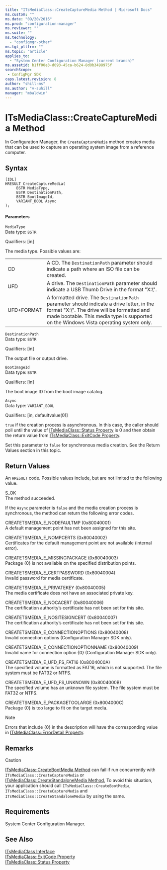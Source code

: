 ```yaml
---
title: "ITsMediaClass::CreateCaptureMedia Method | Microsoft Docs"
ms.custom: ""
ms.date: "09/20/2016"
ms.prod: "configuration-manager"
ms.reviewer: ""
ms.suite: ""
ms.technology:
  - "configmgr-other"
ms.tgt_pltfrm: ""
ms.topic: "article"
applies_to:
  - "System Center Configuration Manager (current branch)"
ms.assetid: b1ff00e3-d093-45ca-b624-8d0b3498975fsearchScope: - ConfigMgr SDK
caps.latest.revision: 8
author: "shill-ms"
ms.author: "v-suhill"
manager: "mbaldwin"
---
```

# ITsMediaClass::CreateCaptureMedia Method
In Configuration Manager, the `CreateCaptureMedia` method creates media that can be used to capture an operating system image from a reference computer.  

## Syntax  

```  
[IDL]  
HRESULT CreateCaptureMedia(  
     BSTR MediaType,  
     BSTR DestinationPath,  
     BSTR BootImageId,  
     VARIANT_BOOL Async  
);  
```  

#### Parameters  
 `MediaType`  
 Data type: `BSTR`  

 Qualifiers: [in]  

 The media type. Possible values are:  

|||  
|-|-|  
|CD|A CD. The `DestinationPath` parameter should indicate a path where an ISO file can be created.|  
|UFD|A drive. The `DestinationPath` parameter should indicate a USB Thumb Drive in the format "X:\\".|  
|UFD+FORMAT|A formatted drive. The `DestinationPath` parameter should indicate a drive letter, in the format "X:\\". The drive will be formatted and made bootable. This media type is supported on the Windows Vista operating system only.|  

 `DestinationPath`  
 Data type: `BSTR`  

 Qualifiers: [in]  

 The output file or output drive.  

 `BootImageId`  
 Data type: `BSTR`  

 Qualifiers: [in]  

 The boot image ID from the boot image catalog.  

 `Async`  
 Data type: `VARIANT_BOOL`  

 Qualifiers: [in, defaultvalue(0)]  

 `true` if the creation process is asynchronous. In this case, the caller should poll until the value of [ITsMediaClass::Status Property](../../../develop/reference/misc/itsmediaclass--status-property.md) is 0 and then obtain the return value from [ITsMediaClass::ExitCode Property](../../../develop/reference/misc/itsmediaclass--exitcode-property.md).  

 Set this parameter to `false` for synchronous media creation. See the Return Values section in this topic.  

## Return Values  
 An `HRESULT` code. Possible values include, but are not limited to the following value.  

 S_OK  
 The method succeeded.  

 If the `Async` parameter is `false` and the media creation process is synchronous, the method can return the following error codes.  

 CREATETSMEDIA_E_NODEFAULTMP (0x80040001)  
 A default management point has not been assigned for this site.  

 CREATETSMEDIA_E_NOMPCERTS (0x80040002)  
 Certificates for the default management point are not available (internal error).  

 CREATETSMEDIA_E_MISSINGPACKAGE (0x80040003)  
 Package {0} is not available on the specified distribution points.  

 CREATETSMEDIA_E_CERTPASSWORD (0x80040004)  
 Invalid password for media certificate.  

 CREATETSMEDIA_E_PRIVATEKEY (0x80040005)  
 The media certificate does not have an associated private key.  

 CREATETSMEDIA_E_NOCACERT (0x80040006)  
 The certification authority’s certificate has not been set for this site.  

 CREATETSMEDIA_E_NOSITESIGNCERT (0x80040007)  
 The certification authority’s certificate has not been set for this site.  

 CREATETSMEDIA_E_CONNECTIONOPTIONS (0x80040008)  
 Invalid connection options (Configuration Manager SDK only).  

 CREATETSMEDIA_E_CONNECTIONOPTIONNAME (0x80040009)  
 Invalid name for connection option {0} (Configuration Manager SDK only).  

 CREATETSMEDIA_E_UFD_FS_FAT16 (0x8004000A)  
 The specified volume is formatted as FAT16, which is not supported. The file system must be FAT32 or NTFS.  

 CREATETSMEDIA_E_UFD_FS_UNKNOWN (0x8004000B)  
 The specified volume has an unknown file system. The file system must be FAT32 or NTFS.  

 CREATETSMEDIA_E_PACKAGETOOLARGE (0x8004000C)  
 Package {0} is too large to fit on the target media.  

> [!NOTE]
>  Errors that include {0} in the description will have the corresponding value in [ITsMediaClass::ErrorDetail Property](../../../develop/reference/misc/itsmediaclass--errordetail-property.md).  

## Remarks  

> [!CAUTION]
>  [ITsMediaClass::CreateBootMedia Method](../../../develop/reference/misc/itsmediaclass--createbootmedia-method.md) can fail if run concurrently with `ITsMediaClass::CreateCaptureMedia` or [ITsMediaClass::CreateStandaloneMedia Method](../../../develop/reference/misc/itsmediaclass--createstandalonemedia-method.md), To avoid this situation, your application should call `ITsMediaClass::CreateBootMedia`, `ITsMediaClass::CreateCaptureMedia` and `ITsMediaClass::CreateStandaloneMedia` by using the same.  

## Requirements  
 System Center Configuration Manager.  

## See Also  
 [ITsMediaClass Interface](../../../develop/reference/misc/itsmediaclass-interface.md)   
 [ITsMediaClass::ExitCode Property](../../../develop/reference/misc/itsmediaclass--exitcode-property.md)   
 [ITsMediaClass::Status Property](../../../develop/reference/misc/itsmediaclass--status-property.md)
